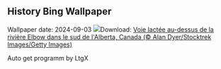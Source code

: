 ## History Bing Wallpaper
Wallpaper date: 2024-09-03
![](https://www.bing.com/th?id=OHR.ElbowRiver_FR-CA9207316956_UHD.jpg&w=1000)Download: [Voie lactée au-dessus de la rivière Elbow dans le sud de l'Alberta, Canada (© Alan Dyer/Stocktrek Images/Getty Images)](https://www.bing.com/th?id=OHR.ElbowRiver_FR-CA9207316956_UHD.jpg)

Auto get programm by LtgX
